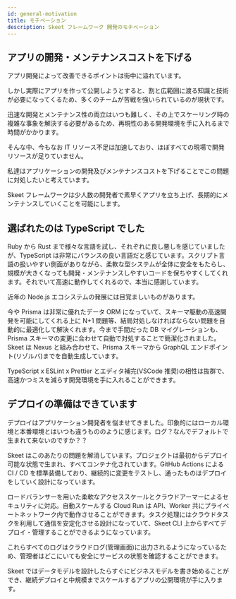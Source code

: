 ```yaml
---
id: general-motivation
title: モチベーション
description: Skeet フレームワーク 開発のモチベーション
---
```


## アプリの開発・メンテナンスコストを下げる

アプリ開発によって改善できるポイントは街中に溢れています。

しかし実際にアプリを作って公開しようとすると、割と広範囲に渡る知識と技術が必要になってくるため、多くのチームが苦戦を強いられているのが現状です。

迅速な開発とメンテナンス性の両立はいつも難しく、その上でスケーリング時の複雑な事象を解決する必要があるため、再現性のある開発環境を手に入れるまで時間がかかります。

そんな中、今もなお IT リソース不足は加速しており、ほぼすべての現場で開発リソースが足りていません。

私達はアプリケーションの開発及びメンテナンスコストを下げることでこの問題に対処したいと考えています。

Skeet フレームワークは少人数の開発者で素早くアプリを立ち上げ、長期的にメンテナンスしていくことを可能にします。

## 選ばれたのは TypeScript でした

Ruby から Rust まで様々な言語を試し、それぞれに良し悪しを感じていましたが、TypeScript は非常にバランスの良い言語だと感じています。スクリプト言語の扱いやすい側面がありながら、柔軟な型システムが全体に安全をもたらし、規模が大きくなっても開発・メンテナンスしやすいコードを保ちやすくしてくれます。それでいて高速に動作してくれるので、本当に感謝しています。

近年の Node.js エコシステムの発展には目覚ましいものがあります。

今や Prisma は非常に優れたデータ ORM になっていて、スキーマ駆動の高速開発を可能にしてくれる上に N+1 問題等、結局対処しなければならない問題を自動的に最適化して解決くれます。今まで手間だった DB マイグレーションも、Prisma スキーマの変更に合わせて自動で対処することで簡潔化されました。Skeet は Nexus と組み合わせて、Prisma スキーマから GraphQL エンドポイント(リゾルバ)までを自動生成しています。

TypeScript x ESLint x Prettier とエディタ補完(VSCode 推奨)の相性は抜群で、高速かつミスを減らす開発環境を手に入れることができます。

## デプロイの準備はできています

デプロイはアプリケーション開発者を悩ませてきました。印象的にはローカル環境と本番環境とはいつも違うもののように感じます。ログ？なんでデフォルトで生まれて来ないのですか？？

Skeet はこのあたりの問題を解消しています。プロジェクトは最初からデプロイ可能な状態で生まれ、すべてコンテナ化されています。GitHub Actions による CI / CD を標準装備しており、継続的に変更をテストし、通ったものはデプロイをしていく設計になっています。

ロードバランサーを用いた柔軟なアクセススケールとクラウドアーマーによるセキュリティに対応。自動スケールする Cloud Run は API、Worker 共にプライベートネットワーク内で動作させることができます。タスク処理にはクラウドタスクを利用して通信を安定化させる設計になっていて、Skeet CLI 上からすべてデプロイ・管理することができるようになっています。

これらすべてのログはクラウドログ(管理画面)に出力されるようになっているため、管理者はどこにいても安全にサービスの状態を確認することができます。

Skeet ではデータモデルを設計したらすぐにビジネスモデルを書き始めることができ、継続デプロイと中規模までスケールするアプリの公開環境が手に入ります。
